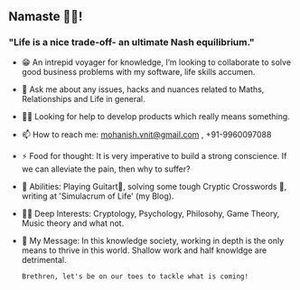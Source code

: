 ## Namaste 🙏🏻! 

### "Life is a nice trade-off- an ultimate Nash equilibrium."

- 😁 An intrepid voyager for knowledge, I’m looking to collaborate to solve good business problems with my software, life skills accumen.

- 💬 Ask me about any issues, hacks and nuances related to Maths, Relationships and Life in general.

- 🤝🏻 Looking for help to develop products which really means something.

- 📫 How to reach me: mohanish.vnit@gmail.com , +91-9960097088

- ⚡ Food for thought: It is very imperative to build a strong conscience. If we can alleviate the pain, then why to suffer?

- 💙 Abilities: Playing Guitart🎸, solving some tough Cryptic Crosswords 📰, writing at 'Simulacrum of Life' (my Blog).

- 🤟🏻 Deep Interests: Cryptology, Psychology, Philosohy, Game Theory, Music theory and what not. 

- 🎐 My Message: In this knowledge society, working in depth is the only means to thrive in this world. Shallow work and half knowldge are detrimental.

      Brethren, let's be on our toes to tackle what is coming! 

<!--
**MohanishTikekar/MohanishTikekar** is a ✨ _special_ ✨ repository because its `README.md` (this file) appears on your GitHub profile.

